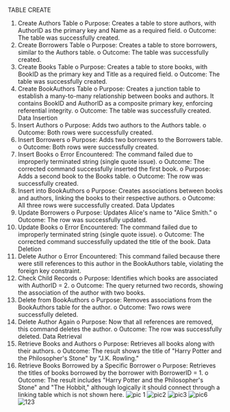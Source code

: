 TABLE CREATE
1.	Create Authors Table
o	Purpose: Creates a table to store authors, with AuthorID as the primary key and Name as a required field.
o	Outcome: The table was successfully created.
2.	Create Borrowers Table
o	Purpose: Creates a table to store borrowers, similar to the Authors table.
o	Outcome: The table was successfully created.
3.	Create Books Table
o	Purpose: Creates a table to store books, with BookID as the primary key and Title as a required field.
o	Outcome: The table was successfully created.
4.	Create BookAuthors Table
o	Purpose: Creates a junction table to establish a many-to-many relationship between books and authors. It contains BookID and AuthorID as a composite primary key, enforcing referential integrity.
o	Outcome: The table was successfully created.
Data Insertion
5.	Insert Authors
o	Purpose: Adds two authors to the Authors table.
o	Outcome: Both rows were successfully created.
6.	Insert Borrowers
o	Purpose: Adds two borrowers to the Borrowers table.
o	Outcome: Both rows were successfully created.
7.	Insert Books
o	Error Encountered: The command failed due to improperly terminated string (single quote issue).
o	Outcome: The corrected command successfully inserted the first book.
o	Purpose: Adds a second book to the Books table.
o	Outcome: The row was successfully created.
8.	Insert into BookAuthors
o	Purpose: Creates associations between books and authors, linking the books to their respective authors.
o	Outcome: All three rows were successfully created.
Data Updates
9.	Update Borrowers
o	Purpose: Updates Alice's name to "Alice Smith."
o	Outcome: The row was successfully updated.
10.	Update Books
o	Error Encountered: The command failed due to improperly terminated string (single quote issue).
o	Outcome: The corrected command successfully updated the title of the book.
Data Deletion
11.	Delete Author
o	Error Encountered: This command failed because there were still references to this author in the BookAuthors table, violating the foreign key constraint.
12.	Check Child Records
o	Purpose: Identifies which books are associated with AuthorID = 2.
o	Outcome: The query returned two records, showing the association of the author with two books.
13.	Delete from BookAuthors
o	Purpose: Removes associations from the BookAuthors table for the author.
o	Outcome: Two rows were successfully deleted.
14.	Delete Author Again
o	Purpose: Now that all references are removed, this command deletes the author.
o	Outcome: The row was successfully deleted.
Data Retrieval
15.	Retrieve Books and Authors
o	Purpose: Retrieves all books along with their authors.
o	Outcome: The result shows the title of "Harry Potter and the Philosopher's Stone" by "J.K. Rowling."
16.	Retrieve Books Borrowed by a Specific Borrower
o	Purpose: Retrieves the titles of books borrowed by the borrower with BorrowerID = 1.
o	Outcome: The result includes "Harry Potter and the Philosopher's Stone" and "The Hobbit," although logically it should connect through a linking table which is not shown here.
![pic 1](https://github.com/user-attachments/assets/7015918d-2d3e-4642-b3c6-ba0aace3293f)
![pic2](https://github.com/user-attachments/assets/76e55e1e-c6f1-4fb9-abef-f02250594b1e)
![pic3](https://github.com/user-attachments/assets/fe741eca-f961-4b4f-ba2e-2b20b2dd4c8e)
![pic6](https://github.com/user-attachments/assets/c22c230e-88af-44bb-809e-fe24bd57b136)
![123](https://github.com/user-attachments/assets/ec9bf9f0-c2f4-484e-b47a-86429db2b0eb)









